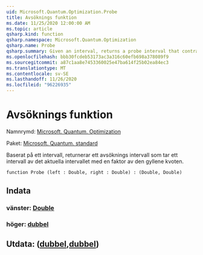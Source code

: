 ```yaml
---
uid: Microsoft.Quantum.Optimization.Probe
title: Avsöknings funktion
ms.date: 11/25/2020 12:00:00 AM
ms.topic: article
qsharp.kind: function
qsharp.namespace: Microsoft.Quantum.Optimization
qsharp.name: Probe
qsharp.summary: Given an interval, returns a probe interval that contracts the given interval by a factor of the golden ratio.
ms.openlocfilehash: bbb30fcdeb53173ac3a316c60efb698a378089f9
ms.sourcegitcommit: a87c1aa8e7453360025e47ba614f25b02ea84ec3
ms.translationtype: MT
ms.contentlocale: sv-SE
ms.lasthandoff: 11/26/2020
ms.locfileid: "96226935"
---
```

# <a name="probe-function"></a>Avsöknings funktion

Namnrymd: [Microsoft. Quantum. Optimization](xref:Microsoft.Quantum.Optimization)

Paket: [Microsoft. Quantum. standard](https://nuget.org/packages/Microsoft.Quantum.Standard)


Baserat på ett intervall, returnerar ett avsöknings intervall som tar ett intervall av det aktuella intervallet med en faktor av den gyllene kvoten.

```qsharp
function Probe (left : Double, right : Double) : (Double, Double)
```


## <a name="input"></a>Indata

### <a name="left--double"></a>vänster: [Double](xref:microsoft.quantum.lang-ref.double)




### <a name="right--double"></a>höger: [dubbel](xref:microsoft.quantum.lang-ref.double)





## <a name="output--doubledouble"></a>Utdata: ([dubbel](xref:microsoft.quantum.lang-ref.double),[dubbel](xref:microsoft.quantum.lang-ref.double))

